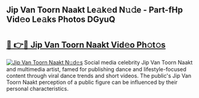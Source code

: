 ## Jip Van Toorn Naakt Le𝚊k𝚎d N𝚞𝚍e - Part-fHp Vid𝚎o Le𝚊ks Photos DGyuQ

# <h2><a href="http://fb6c4w6.evod.top/?m=Jip+Van+Toorn+Naakt">🔗 👉🔴 Jip Van Toorn Naakt Vid𝚎o Ph𝚘t𝚘s</a></h2>

[![Jip Van Toorn Naakt N𝚞d𝚎s](https://i.imgur.com/8V9OHl7.gif)](http://fb6c4w6.evod.top/?m=Jip+Van+Toorn+Naakt)
Social media celebrity Jip Van Toorn Naakt and multimedia artist, famed for publishing dance and lifestyle-focused content through viral dance trends and short videos. The public's Jip Van Toorn Naakt perception of a public figure can be influenced by their personal characteristics. 
